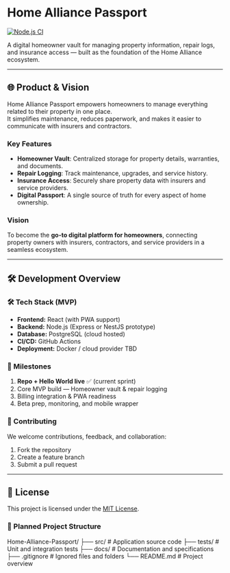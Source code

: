 # Home Alliance Passport

[![Node.js CI](https://github.com/Koozchma/Home-Alliance-Passport/actions/workflows/nodejs.yml/badge.svg)](https://github.com/Koozchma/Home-Alliance-Passport/actions/workflows/nodejs.yml)

A digital homeowner vault for managing property information, repair logs, and insurance access — built as the foundation of the Home Alliance ecosystem.

---

## 🌐 Product & Vision

Home Alliance Passport empowers homeowners to manage everything related to their property in one place.  
It simplifies maintenance, reduces paperwork, and makes it easier to communicate with insurers and contractors.

### Key Features
- **Homeowner Vault**: Centralized storage for property details, warranties, and documents.  
- **Repair Logging**: Track maintenance, upgrades, and service history.  
- **Insurance Access**: Securely share property data with insurers and service providers.  
- **Digital Passport**: A single source of truth for every aspect of home ownership.  

### Vision
To become the **go-to digital platform for homeowners**, connecting property owners with insurers, contractors, and service providers in a seamless ecosystem.

---

## 🛠 Development Overview

### 🛠️ Tech Stack (MVP)
- **Frontend:** React (with PWA support)  
- **Backend:** Node.js (Express or NestJS prototype)  
- **Database:** PostgreSQL (cloud hosted)  
- **CI/CD:** GitHub Actions  
- **Deployment:** Docker / cloud provider TBD  

### 🚀 Milestones
1. **Repo + Hello World live** ✅ (current sprint)  
2. Core MVP build — Homeowner vault & repair logging  
3. Billing integration & PWA readiness  
4. Beta prep, monitoring, and mobile wrapper  

### 🤝 Contributing
We welcome contributions, feedback, and collaboration:
1. Fork the repository  
2. Create a feature branch  
3. Submit a pull request  

---

## 📄 License
This project is licensed under the [MIT License](./LICENSE).

### 📂 Planned Project Structure

Home-Alliance-Passport/
├── src/ # Application source code
├── tests/ # Unit and integration tests
├── docs/ # Documentation and specifications
├── .gitignore # Ignored files and folders
└── README.md # Project overview
